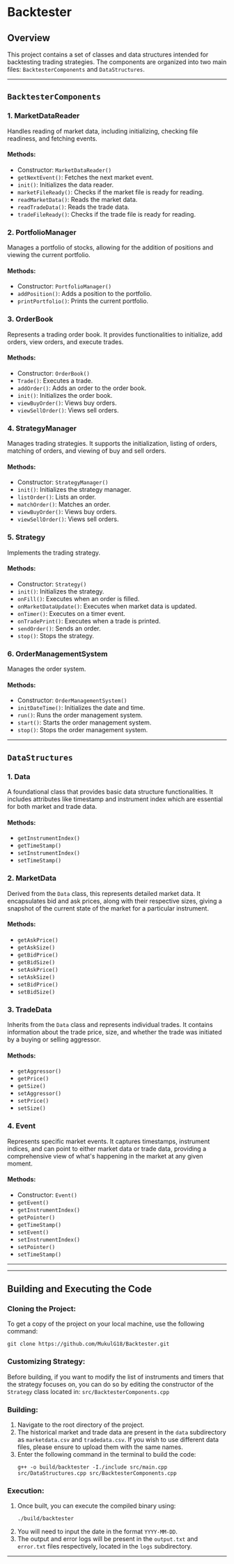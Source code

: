 # Backtester

## Overview

This project contains a set of classes and data structures intended for backtesting trading strategies. The components are organized into two main files: `BacktesterComponents` and `DataStructures`.

---

## `BacktesterComponents`

### 1. **MarketDataReader**

Handles reading of market data, including initializing, checking file readiness, and fetching events.

#### Methods:

- Constructor: `MarketDataReader()`
- `getNextEvent()`: Fetches the next market event.
- `init()`: Initializes the data reader.
- `marketFileReady()`: Checks if the market file is ready for reading.
- `readMarketData()`: Reads the market data.
- `readTradeData()`: Reads the trade data.
- `tradeFileReady()`: Checks if the trade file is ready for reading.

### 2. **PortfolioManager**

Manages a portfolio of stocks, allowing for the addition of positions and viewing the current portfolio.

#### Methods:

- Constructor: `PortfolioManager()`
- `addPosition()`: Adds a position to the portfolio.
- `printPortfolio()`: Prints the current portfolio.

### 3. **OrderBook**

Represents a trading order book. It provides functionalities to initialize, add orders, view orders, and execute trades.

#### Methods:

- Constructor: `OrderBook()`
- `Trade()`: Executes a trade.
- `addOrder()`: Adds an order to the order book.
- `init()`: Initializes the order book.
- `viewBuyOrder()`: Views buy orders.
- `viewSellOrder()`: Views sell orders.

### 4. **StrategyManager**

Manages trading strategies. It supports the initialization, listing of orders, matching of orders, and viewing of buy and sell orders.

#### Methods:

- Constructor: `StrategyManager()`
- `init()`: Initializes the strategy manager.
- `listOrder()`: Lists an order.
- `matchOrder()`: Matches an order.
- `viewBuyOrder()`: Views buy orders.
- `viewSellOrder()`: Views sell orders.

### 5. **Strategy**

Implements the trading strategy.

#### Methods:

- Constructor: `Strategy()`
- `init()`: Initializes the strategy.
- `onFill()`: Executes when an order is filled.
- `onMarketDataUpdate()`: Executes when market data is updated.
- `onTimer()`: Executes on a timer event.
- `onTradePrint()`: Executes when a trade is printed.
- `sendOrder()`: Sends an order.
- `stop()`: Stops the strategy.

### 6. **OrderManagementSystem**

Manages the order system.

#### Methods:

- Constructor: `OrderManagementSystem()`
- `initDateTime()`: Initializes the date and time.
- `run()`: Runs the order management system.
- `start()`: Starts the order management system.
- `stop()`: Stops the order management system.

---

## `DataStructures`

### 1. **Data**

A foundational class that provides basic data structure functionalities. It includes attributes like timestamp and instrument index which are essential for both market and trade data.

#### Methods:

- `getInstrumentIndex()`
- `getTimeStamp()`
- `setInstrumentIndex()`
- `setTimeStamp()`

### 2. **MarketData**

Derived from the `Data` class, this represents detailed market data. It encapsulates bid and ask prices, along with their respective sizes, giving a snapshot of the current state of the market for a particular instrument.

#### Methods:

- `getAskPrice()`
- `getAskSize()`
- `getBidPrice()`
- `getBidSize()`
- `setAskPrice()`
- `setAskSize()`
- `setBidPrice()`
- `setBidSize()`

### 3. **TradeData**

Inherits from the `Data` class and represents individual trades. It contains information about the trade price, size, and whether the trade was initiated by a buying or selling aggressor.

#### Methods:

- `getAggressor()`
- `getPrice()`
- `getSize()`
- `setAggressor()`
- `setPrice()`
- `setSize()`

### 4. **Event**

Represents specific market events. It captures timestamps, instrument indices, and can point to either market data or trade data, providing a comprehensive view of what's happening in the market at any given moment.

#### Methods:

- Constructor: `Event()`
- `getEvent()`
- `getInstrumentIndex()`
- `getPointer()`
- `getTimeStamp()`
- `setEvent()`
- `setInstrumentIndex()`
- `setPointer()`
- `setTimeStamp()`

---
---

## Building and Executing the Code

### Cloning the Project:

To get a copy of the project on your local machine, use the following command:

```
git clone https://github.com/MukulG18/Backtester.git
```

### Customizing Strategy:

Before building, if you want to modify the list of instruments and timers that the strategy focuses on, you can do so by editing the constructor of the `Strategy` class located in: `src/BacktesterComponents.cpp`

### Building:

1. Navigate to the root directory of the project.
2. The historical market and trade data are present in the `data` subdirectory as `marketdata.csv` and `tradedata.csv`. If you wish to use different data files, please ensure to upload them with the same names.
3. Enter the following command in the terminal to build the code:
   ```
   g++ -o build/backtester -I./include src/main.cpp src/DataStructures.cpp src/BacktesterComponents.cpp
   ```

### Execution:

1. Once built, you can execute the compiled binary using:
   ```
   ./build/backtester
   ```
2. You will need to input the date in the format `YYYY-MM-DD`.
3. The output and error logs will be present in the `output.txt` and `error.txt` files respectively, located in the `logs` subdirectory.

---
